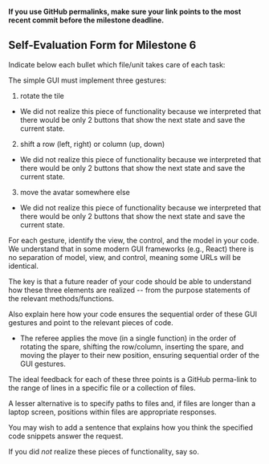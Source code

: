 **If you use GitHub permalinks, make sure your link points to the most recent commit before the milestone deadline.**

## Self-Evaluation Form for Milestone 6

Indicate below each bullet which file/unit takes care of each task:

The simple GUI must implement three gestures: 

1. rotate the tile
  - We did not realize this piece of functionality because we interpreted that there would be only
    2 buttons that show the next state and save the current state.
2. shift a row (left, right) or column (up, down)
  - We did not realize this piece of functionality because we interpreted that there would be only
    2 buttons that show the next state and save the current state.
3. move the avatar somewhere else
  - We did not realize this piece of functionality because we interpreted that there would be only
    2 buttons that show the next state and save the current state.

For each gesture, identify the view, the control, and the model in
your code. We understand that in some modern GUI frameworks (e.g.,
React) there is no separation of model, view, and control, meaning
some URLs will be identical.

The key is that a future reader of your code should be able to
understand how these three elements are realized -- from the purpose
statements of the relevant methods/functions.

Also explain here how your code ensures the sequential order of these
GUI gestures and point to the relevant pieces of code.
- The referee applies the move (in a single function) in the order of
  rotating the spare, shifting the row/column, inserting the spare, 
  and moving the player to their new position, ensuring sequential order
  of the GUI gestures.

The ideal feedback for each of these three points is a GitHub
perma-link to the range of lines in a specific file or a collection of
files.

A lesser alternative is to specify paths to files and, if files are
longer than a laptop screen, positions within files are appropriate
responses.

You may wish to add a sentence that explains how you think the
specified code snippets answer the request.

If you did *not* realize these pieces of functionality, say so.

